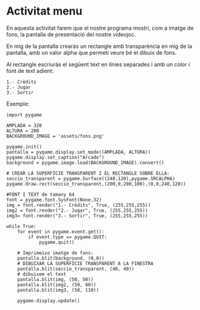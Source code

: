 # Activitat menu

En aquesta activitat farem que el nostre programa mostri, com a imatge de fons, la pantalla de presentació del nostre videojoc.

En mig de la pantalla crearàs un rectangle amb transparència en mig de la pantalla, amb un valor alpha que permeti veure bé el dibuix de fons.

Al rectangle escriuràs el següent text en línies separades i amb un color i font de text adient:

```
1.- Crèdits
2.- Jugar
3.- Sortir
```


Exemple:

```
import pygame

AMPLADA = 320
ALTURA = 200
BACKGROUND_IMAGE = 'assets/fons.png'

pygame.init()
pantalla = pygame.display.set_mode((AMPLADA, ALTURA))
pygame.display.set_caption("Arcade")
background = pygame.image.load(BACKGROUND_IMAGE).convert()

# CREAR LA SUPERFÍCIE TRANSPARENT I EL RECTANGLE SOBRE ELLA:
seccio_transparent = pygame.Surface((240,120),pygame.SRCALPHA)
pygame.draw.rect(seccio_transparent,(200,0,200,100),(0,0,240,120))

#FONT I TEXT de tamany 64
font = pygame.font.SysFont(None,32)
img = font.render("1.- Crèdits", True, (255,255,255))
img2 = font.render("2.- Jugar", True, (255,255,255))
img3= font.render("3.- Sortir", True, (255,255,255))

while True:
    for event in pygame.event.get():
        if event.type == pygame.QUIT:
            pygame.quit()

    # Imprimeixo imatge de fons:
    pantalla.blit(background, (0,0))
    # DIBUIXAR LA SUPERFÍCIE TRANSPARENT A LA FINESTRA
    pantalla.blit(seccio_transparent, (40, 40))
    # dibuixem el text
    pantalla.blit(img, (50, 50))
    pantalla.blit(img2, (50, 80))
    pantalla.blit(img3, (50, 110))

    pygame.display.update()
```
